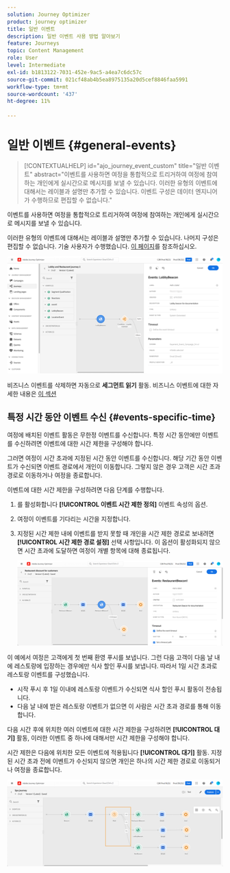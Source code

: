 ```yaml
---
solution: Journey Optimizer
product: journey optimizer
title: 일반 이벤트
description: 일반 이벤트 사용 방법 알아보기
feature: Journeys
topic: Content Management
role: User
level: Intermediate
exl-id: b1813122-7031-452e-9ac5-a4ea7c6dc57c
source-git-commit: 021cf48ab4b5ea8975135a20d5cef8846faa5991
workflow-type: tm+mt
source-wordcount: '437'
ht-degree: 11%

---
```


# 일반 이벤트 {#general-events}

>[!CONTEXTUALHELP]
>id="ajo_journey_event_custom"
>title="일반 이벤트"
>abstract="이벤트를 사용하면 여정을 통합적으로 트리거하여 여정에 참여하는 개인에게 실시간으로 메시지를 보낼 수 있습니다. 이러한 유형의 이벤트에 대해서는 레이블과 설명만 추가할 수 있습니다. 이벤트 구성은 데이터 엔지니어가 수행하므로 편집할 수 없습니다."

이벤트를 사용하면 여정을 통합적으로 트리거하여 여정에 참여하는 개인에게 실시간으로 메시지를 보낼 수 있습니다.

이러한 유형의 이벤트에 대해서는 레이블과 설명만 추가할 수 있습니다. 나머지 구성은 편집할 수 없습니다. 기술 사용자가 수행했습니다. [이 페이지](../event/about-events.md)를 참조하십시오.

![](assets/general-events.png)

비즈니스 이벤트를 삭제하면 자동으로 **세그먼트 읽기** 활동. 비즈니스 이벤트에 대한 자세한 내용은 [이 섹션](../event/about-events.md)

## 특정 시간 동안 이벤트 수신 {#events-specific-time}

여정에 배치된 이벤트 활동은 무한정 이벤트를 수신합니다. 특정 시간 동안에만 이벤트를 수신하려면 이벤트에 대한 시간 제한을 구성해야 합니다.

그러면 여정이 시간 초과에 지정된 시간 동안 이벤트를 수신합니다. 해당 기간 동안 이벤트가 수신되면 이벤트 경로에서 개인이 이동합니다. 그렇지 않은 경우 고객은 시간 초과 경로로 이동하거나 여정을 종료합니다.

이벤트에 대한 시간 제한을 구성하려면 다음 단계를 수행합니다.

1. 를 활성화합니다 **[!UICONTROL 이벤트 시간 제한 정의]** 이벤트 속성의 옵션.

1. 여정이 이벤트를 기다리는 시간을 지정합니다.

1. 지정된 시간 제한 내에 이벤트를 받지 못할 때 개인을 시간 제한 경로로 보내려면 **[!UICONTROL 시간 제한 경로 설정]** 선택 사항입니다. 이 옵션이 활성화되지 않으면 시간 초과에 도달하면 여정이 개별 항목에 대해 종료됩니다.

   ![](assets/event-timeout.png)

이 예에서 여정은 고객에게 첫 번째 환영 푸시를 보냅니다. 그런 다음 고객이 다음 날 내에 레스토랑에 입장하는 경우에만 식사 할인 푸시를 보냅니다. 따라서 1일 시간 초과로 레스토랑 이벤트를 구성했습니다.

* 시작 푸시 후 1일 이내에 레스토랑 이벤트가 수신되면 식사 할인 푸시 활동이 전송됩니다.
* 다음 날 내에 받은 레스토랑 이벤트가 없으면 이 사람은 시간 초과 경로를 통해 이동합니다.

다음 시간 후에 위치한 여러 이벤트에 대한 시간 제한을 구성하려면 **[!UICONTROL 대기]** 활동, 이러한 이벤트 중 하나에 대해서만 시간 제한을 구성해야 합니다.

시간 제한은 다음에 위치한 모든 이벤트에 적용됩니다 **[!UICONTROL 대기]** 활동. 지정된 시간 초과 전에 이벤트가 수신되지 않으면 개인은 하나의 시간 제한 경로로 이동되거나 여정을 종료합니다.

![](assets/event-timeout-group.png)
